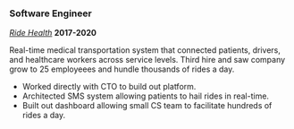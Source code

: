---
---

### Software Engineer

_[Ride Health](https://ridehealth.com)_ **2017-2020**

Real-time medical transportation system that connected patients, drivers, and healthcare workers across service levels. Third hire and saw company grow to 25 employeees and hundle thousands of rides a day.

- Worked directly with CTO to build out platform.
- Architected SMS system allowing patients to hail rides in real-time.
- Built out dashboard allowing small CS team to facilitate hundreds of rides a day.
